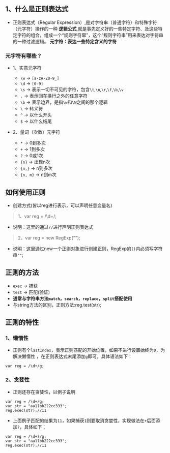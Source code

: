 ## 1、什么是正则表达式
- 正则表达式（Regular Expression）,是对字符串（普通字符）和特殊字符（元字符）操作的一种 **逻辑公式**,就是事先定义好的一些特定字符、及这些特定字符的组合，组成一个“规则字符窜”，这个“规则字符串”用来表达对字符串的一种过滤逻辑。
**元字符：表达一些特定含义的字符**

### 元字符有哪些？
- 1、实意元字符
    - `\w` -> `[a-zA-Z0-9_]`
    - `\d` -> `[0-9]`
    - `\s` -> 表示一切不可见的字符，包含`\t`,`\n`,`\r`,`\f`,`\b`,`\v`
    - `.` -> 表示回车换行之外的任意字符
    - `\b` -> 表示边界，是指`\w`和`\W`之间的那个逻辑
    - `\` -> 转义符
    - `^` -> 以什么开头
    - `$` -> 以什么结尾

- 2、量词（次数）元字符
    - `*` -> 0到多次
    - `+` -> 1到多次
    - `?` -> 0或1次
    - `{n}` -> 出现n次
    - `{n,}` -> n到多次
    - `{n, m}` -> n到m次

## 如何使用正则
- 创建方式(皆以reg进行表示，可以声明任意变量名)
> 1、var reg = /\d+/;
- 说明：这里的通过`//`进行声明正则表达式
> 2、var reg = new RegExp("");
- 说明：这里通过new一个正则对象进行创建正则，RegExp的`()`内必须写字符串`""`;

## 正则的方法
- `exec` -> 捕获
- `test` -> 匹配(验证)
- **通常与字符串方法`match`，`search`，`replace`，`split`搭配使用**
- 与string方法的区别，正则方法:reg.test(str);

## 正则的特性
### 1、懒惰性
- 正则有个`lastIndex`，表示正则匹配的开始位置，如果不进行设置始终为`0`，为解决懒惰性 ，在正则表达式末尾添加`g`即可。具体语法如下： 
```
var reg = /\d+/g;
```

### 2、贪婪性
- 正则还存在贪婪性，以例子说明
```
var reg = /\d+/g;
var str = "aa11bb222cc333";
reg.exec(str);//11
```
- 上面例子匹配的结果为`11`，如果捕获`1`则要取消贪婪性，实现做法在`+`后面添加`?`，具体如下：
```
var reg = /\d+?/g;
var str = "aa11bb222cc333";
reg.exec(str);//11
```
